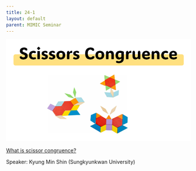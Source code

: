 ```yaml
---
title: 24-1
layout: default
parent: MIMIC Seminar
---
```


![scissors-congruence](../images/seminar/scissors-congruence.PNG)

[What is scissor congruence?](https://www.youtube.com/watch?v=J_wDWke60WM)

Speaker: Kyung Min Shin (Sungkyunkwan University)
